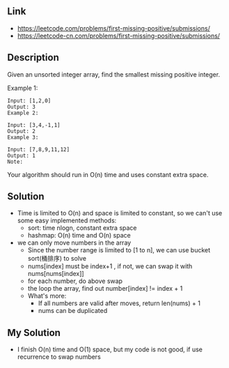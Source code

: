 ## Link
- https://leetcode.com/problems/first-missing-positive/submissions/
- https://leetcode-cn.com/problems/first-missing-positive/submissions/

## Description
Given an unsorted integer array, find the smallest missing positive integer.

Example 1:
```
Input: [1,2,0]
Output: 3
Example 2:

Input: [3,4,-1,1]
Output: 2
Example 3:

Input: [7,8,9,11,12]
Output: 1
Note:
```
Your algorithm should run in O(n) time and uses constant extra space.

## Solution
- Time is limited to O(n) and space is limited to constant, so we can't use some easy implemented methods:
    - sort: time nlogn, constant extra space
    - hashmap: O(n) time and O(n) space
- we can only move numbers in the array
    - Since the number range is limited to [1 to n], we can use bucket sort(桶排序) to solve
    - nums[index] must be index+1 , if not, we can swap it with nums[nums[index]] 
    - for each number, do above swap
    - the loop the array, find out number[index] != index + 1
    - What's more:
        - If all numbers are valid after moves, return len(nums) + 1
        - nums can be duplicated
        
## My Solution
- I finish O(n) time and O(1) space, but my code is not good, if use recurrence to swap numbers
